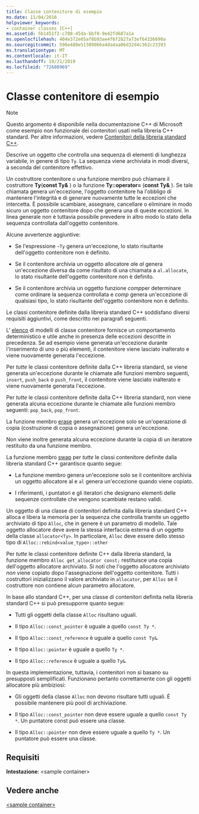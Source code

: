 ```yaml
---
title: Classe contenitore di esempio
ms.date: 11/04/2016
helpviewer_keywords:
- container classes [C++]
ms.assetid: 5b1451f2-c708-45da-bbf0-9e42fd687a1a
ms.openlocfilehash: 404e372e65af8b93ae4f6f2827a73ef64336690a
ms.sourcegitcommit: 590e488e51389066a4da4aa06d32d4c362c23393
ms.translationtype: MT
ms.contentlocale: it-IT
ms.lasthandoff: 10/21/2019
ms.locfileid: "72688969"
---
```

# <a name="sample-container-class"></a>Classe contenitore di esempio

> [!NOTE]
> Questo argomento è disponibile nella documentazione C++ di Microsoft come esempio non funzionale dei contenitori usati nella libreria C++ standard. Per altre informazioni, vedere [Contenitori della libreria standard C++](../standard-library/stl-containers.md).

Descrive un oggetto che controlla una sequenza di elementi di lunghezza variabile, in genere di tipo `Ty`. La sequenza viene archiviata in modi diversi, a seconda del contenitore effettivo.

Un costruttore contenitore o una funzione membro può chiamare il costruttore **Ty**(**const Ty&** ) o la funzione **Ty::operator=** (**const Ty&** ). Se tale chiamata genera un'eccezione, l'oggetto contenitore ha l'obbligo di mantenere l'integrità e di generare nuovamente tutte le eccezioni che intercetta. È possibile scambiare, assegnare, cancellare o eliminare in modo sicuro un oggetto contenitore dopo che genera una di queste eccezioni. In linea generale non è tuttavia possibile prevedere in altro modo lo stato della sequenza controllata dall'oggetto contenitore.

Alcune avvertenze aggiuntive:

- Se l'espressione `~Ty` genera un'eccezione, lo stato risultante dell'oggetto contenitore non è definito.

- Se il contenitore archivia un oggetto allocatore *al*e *al* genera un'eccezione diversa da come risultato di una chiamata a `al.allocate`, lo stato risultante dell'oggetto contenitore non è definito.

- Se il contenitore archivia un oggetto funzione *comp*per determinare come ordinare la sequenza controllata e *comp* genera un'eccezione di qualsiasi tipo, lo stato risultante dell'oggetto contenitore non è definito.

Le classi contenitore definite dalla libreria standard C++ soddisfano diversi requisiti aggiuntivi, come descritto nei paragrafi seguenti.

L' [elenco](../standard-library/list-class.md) di modelli di classe contenitore fornisce un comportamento deterministico e utile anche in presenza delle eccezioni descritte in precedenza. Se ad esempio viene generata un'eccezione durante l'inserimento di uno o più elementi, il contenitore viene lasciato inalterato e viene nuovamente generata l'eccezione.

Per *tutte* le classi contenitore definite dalla C++ libreria standard, se viene generata un'eccezione durante le chiamate alle funzioni membro seguenti, `insert`, `push_back` o `push_front`, il contenitore viene lasciato inalterato e viene nuovamente generata l'eccezione.

Per *tutte* le classi contenitore definite dalla C++ libreria standard, non viene generata alcuna eccezione durante le chiamate alle funzioni membro seguenti: `pop_back`, `pop_front`.

La funzione membro [erase](../standard-library/container-class-erase.md) genera un'eccezione solo se un'operazione di copia (costruzione di copia o assegnazione) genera un'eccezione.

Non viene inoltre generata alcuna eccezione durante la copia di un iteratore restituito da una funzione membro.

La funzione membro [swap](../standard-library/container-class-swap.md) per *tutte* le classi contenitore definite dalla libreria standard C++ garantisce quanto segue:

- La funzione membro genera un'eccezione solo se il contenitore archivia un oggetto allocatore al e `al` genera un'eccezione quando viene copiato.

- I riferimenti, i puntatori e gli iteratori che designano elementi delle sequenze controllate che vengono scambiate restano validi.

Un oggetto di una classe di contenitori definita dalla libreria standard C++ alloca e libera la memoria per la sequenza che controlla tramite un oggetto archiviato di tipo `Alloc`, che in genere è un parametro di modello. Tale oggetto allocatore deve avere la stessa interfaccia esterna di un oggetto della classe `allocator<Ty>`. In particolare, `Alloc` deve essere dello stesso tipo di `Alloc::rebind<value_type>::other`

Per *tutte* le classi contenitore definite C++ dalla libreria standard, la funzione membro `Alloc get_allocator const;` restituisce una copia dell'oggetto allocatore archiviato. Si noti che l'oggetto allocatore archiviato *non* viene copiato dopo l'assegnazione dell'oggetto contenitore. Tutti i costruttori inizializzano il valore archiviato in `allocator`, per `Alloc` se il costruttore non contiene alcun parametro allocatore.

In base allo standard C++, per una classe di contenitori definita nella libreria standard C++ si può presupporre quanto segue:

- Tutti gli oggetti della classe `Alloc` risultano uguali.

- Il tipo `Alloc::const_pointer` è uguale a quello `const Ty *`.

- Il tipo `Alloc::const_reference` è uguale a quello `const Ty&`.

- Il tipo `Alloc::pointer` è uguale a quello `Ty *`.

- Il tipo `Alloc::reference` è uguale a quello `Ty&`.

In questa implementazione, tuttavia, i contenitori non si basano su presupposti semplificati. Funzionano pertanto correttamente con gli oggetti allocatore più ambiziosi:

- Gli oggetti della classe `Alloc` non devono risultare tutti uguali. È possibile mantenere più pool di archiviazione.

- Il tipo `Alloc::const_pointer` non deve essere uguale a quello `const Ty *`. Un puntatore const può essere una classe.

- Il tipo `Alloc::pointer` non deve essere uguale a quello `Ty *`. Un puntatore può essere una classe.

## <a name="requirements"></a>Requisiti

**Intestazione**: \<sample container>

## <a name="see-also"></a>Vedere anche

[\<sample container>](../standard-library/sample-container.md)
